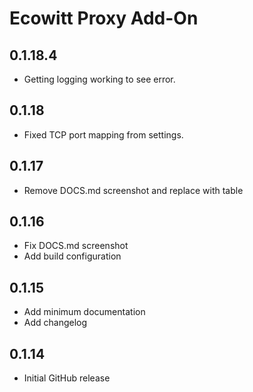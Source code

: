 <!-- https://developers.home-assistant.io/docs/add-ons/presentation#keeping-a-changelog -->
# Ecowitt Proxy Add-On
## 0.1.18.4

- Getting logging working to see error.
  
## 0.1.18

- Fixed TCP port mapping from settings.

## 0.1.17

- Remove DOCS.md screenshot and replace with table

## 0.1.16

- Fix DOCS.md screenshot
- Add build configuration

## 0.1.15

- Add minimum documentation
- Add changelog

## 0.1.14

- Initial GitHub release
